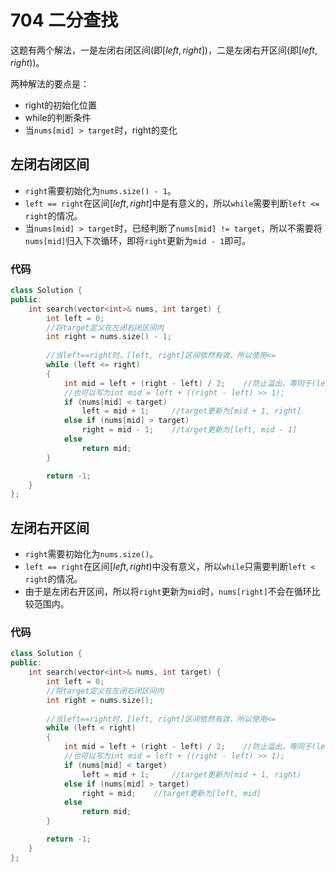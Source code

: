 # 704 二分查找

这题有两个解法，一是左闭右闭区间(即$[left,right]$)，二是左闭右开区间(即$[left, right)$)。

两种解法的要点是：

-   right的初始化位置
-   while的判断条件
-   当`nums[mid] > target`时，right的变化

## 左闭右闭区间

-   `right`需要初始化为`nums.size() - 1`。
-   `left == right`在区间$[left,right]$中是有意义的，所以`while`需要判断`left <= right`的情况。
-   当`nums[mid] > target`时，已经判断了`nums[mid] != target`，所以不需要将`nums[mid]`归入下次循环，即将`right`更新为`mid - 1`即可。

### 代码

```cpp
class Solution {
public:
    int search(vector<int>& nums, int target) {
        int left = 0;
        //将target定义在左闭右闭区间内
        int right = nums.size() - 1;
        
        //当left==right时，[left, right]区间依然有效，所以使用<=
        while (left <= right)
        {   
            int mid = left + (right - left) / 2;	//防止溢出，等同于(left + right) / 2
            //也可以写为int mid = left + ((right - left) >> 1);
            if (nums[mid] < target)
                left = mid + 1;		//target更新为[mid + 1, right]
            else if (nums[mid] > target)
                right = mid - 1;	//target更新为[left, mid - 1]
            else
                return mid;
        }

        return -1;
    }
};
```

## 左闭右开区间

-   `right`需要初始化为`nums.size()`。
-   `left == right`在区间$[left,right)$中没有意义，所以`while`只需要判断`left < right`的情况。
-   由于是左闭右开区间，所以将`right`更新为`mid`时，`nums[right]`不会在循环比较范围内。

### 代码

```cpp
class Solution {
public:
    int search(vector<int>& nums, int target) {
        int left = 0;
        //将target定义在左闭右闭区间内
        int right = nums.size();
        
        //当left==right时，[left, right]区间依然有效，所以使用<=
        while (left < right)
        {   
            int mid = left + (right - left) / 2;	//防止溢出，等同于(left + right) / 2
            //也可以写为int mid = left + ((right - left) >> 1);
            if (nums[mid] < target)
                left = mid + 1;		//target更新为[mid + 1, right)
            else if (nums[mid] > target)
                right = mid;	//target更新为[left, mid]
            else
                return mid;
        }

        return -1;
    }
};
```

